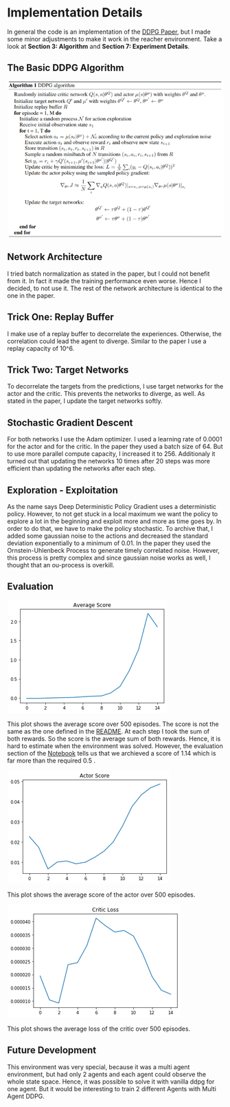 # Implementation Details
In general the code is an implementation of the [DDPG Paper](https://arxiv.org/pdf/1509.02971.pdf), but I made some minor adjustments to make it work in the reacher environment.
Take a look at **Section 3: Algorithm** and **Section 7: Experiment Details**.

## The Basic DDPG Algorithm
![DDPG Algorithm](ddpg-algorithm.png)

## Network Architecture
I tried batch normalization as stated in the paper, but I could not benefit from it. In fact it made the training performance even worse.
Hence I decided, to not use it.
The rest of the network architecture is identical to the one in the paper.

## Trick One: Replay Buffer
I make use of a replay buffer to decorrelate the experiences. Otherwise, the correlation could lead the agent to diverge.
Similar to the paper I use a replay capacity of 10^6.

## Trick Two: Target Networks
To decorrelate the targets from the predictions, I use target networks for the actor and the critic.
This prevents the networks to diverge, as well. As stated in the paper, I update the target networks softly.

## Stochastic Gradient Descent
For both networks I use the Adam optimizer. I used a learning rate of 0.0001 for the actor and for the critic. 
In the paper they used a batch size of 64. But to use more parallel compute capacity, I increased it to 256.
Additionaly it turned out that updating the networks 10 times after 20 steps was more efficient than updating the networks after each step.

## Exploration - Exploitation
As the name says Deep Deterministic Policy Gradient uses a deterministic policy. However, to not get stuck in a local maximum we want the policy to explore a lot in the beginning and exploit more and more as time goes by.
In order to do that, we have to make the policy stochastic. To archive that, I added some gaussian noise to the actions and decreased the standard deviation exponentially to a minimum of 0.01.
In the paper they used the Ornstein-Uhlenbeck Process to generate timely correlated noise.
However, this process is pretty complex and since gaussian noise works as well, I thought that an ou-process is overkill.

## Evaluation

![Score](score.png)

This plot shows the average score over 500 episodes.
The score is not the same as the one defined in the [README](README.md). At each step I took the sum of both rewards. 
So the score is the average sum of both rewards. Hence, it is hard to estimate when the environment was solved. 
However, the evaluation section of the [Notebook](train.ipynb) tells us that we archieved a score of 1.14 which is far more than the required 0.5 .

![Score-Actor](actor-score.png)

This plot shows the average score of the actor over 500 episodes.

![Loss-Critic](critic-loss.png)

This plot shows the average loss of the critic over 500 episodes.

## Future Development
This environment was very special, because it was a multi agent environment, but had only 2 agents and each agent could observe the whole state space. 
Hence, it was possible to solve it with vanilla ddpg for one agent. But it would be interesting to train 2 different Agents with Multi Agent DDPG. 
